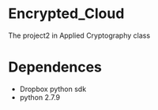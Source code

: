 # Encrypted_Cloud
The project2 in Applied Cryptography class

# Dependences

 - Dropbox python sdk
 - python 2.7.9
